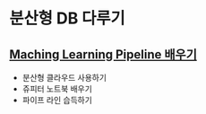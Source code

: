 # 분산형 DB 다루기
## [Maching Learning Pipeline 배우기](http://bcho.tistory.com/1177)
- 분산형 클라우드 사용하기
- 쥬피터 노트북 배우기
- 파이프 라인 습득하기
